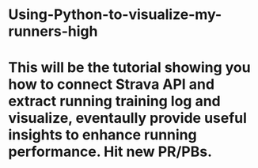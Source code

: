 # Using-Python-to-visualize-my-runners-high
# This will be the tutorial showing you how to connect Strava API and extract running training log and visualize, eventaully provide useful insights to enhance running performance. Hit new PR/PBs.
